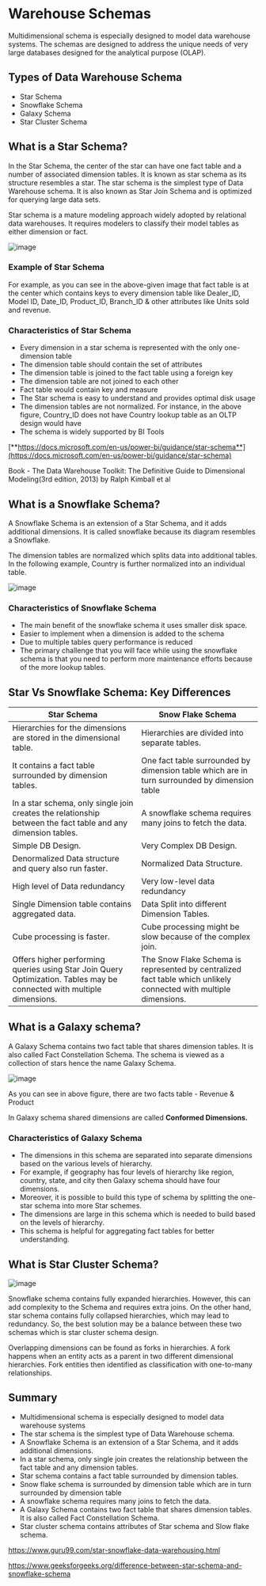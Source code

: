 # Warehouse Schemas

Multidimensional schema is especially designed to model data warehouse systems. The schemas are designed to address the unique needs of very large databases designed for the analytical purpose (OLAP).

## Types of Data Warehouse Schema

- Star Schema
- Snowflake Schema
- Galaxy Schema
- Star Cluster Schema

## What is a Star Schema?

In the Star Schema, the center of the star can have one fact table and a number of associated dimension tables. It is known as star schema as its structure resembles a star. The star schema is the simplest type of Data Warehouse schema. It is also known as Star Join Schema and is optimized for querying large data sets.

Star schema is a mature modeling approach widely adopted by relational data warehouses. It requires modelers to classify their model tables as either dimension or fact.

![image](../../../media/Data-Warehousing_Warehouse-Schemas-image1.jpg)

### Example of Star Schema

For example, as you can see in the above-given image that fact table is at the center which contains keys to every dimension table like Dealer_ID, Model ID, Date_ID, Product_ID, Branch_ID & other attributes like Units sold and revenue.

### Characteristics of Star Schema

- Every dimension in a star schema is represented with the only one-dimension table
- The dimension table should contain the set of attributes
- The dimension table is joined to the fact table using a foreign key
- The dimension table are not joined to each other
- Fact table would contain key and measure
- The Star schema is easy to understand and provides optimal disk usage
- The dimension tables are not normalized. For instance, in the above figure, Country_ID does not have Country lookup table as an OLTP design would have
- The schema is widely supported by BI Tools

[**https://docs.microsoft.com/en-us/power-bi/guidance/star-schema**](https://docs.microsoft.com/en-us/power-bi/guidance/star-schema)

Book - The Data Warehouse Toolkit: The Definitive Guide to Dimensional Modeling(3rd edition, 2013) by Ralph Kimball et al

## What is a Snowflake Schema?

A Snowflake Schema is an extension of a Star Schema, and it adds additional dimensions. It is called snowflake because its diagram resembles a Snowflake.

The dimension tables are normalized which splits data into additional tables. In the following example, Country is further normalized into an individual table.

![image](../../../media/Data-Warehousing_Warehouse-Schemas-image2.jpg)

### Characteristics of Snowflake Schema

- The main benefit of the snowflake schema it uses smaller disk space.
- Easier to implement when  a dimension is added to the schema
- Due to multiple tables query performance is reduced
- The primary challenge that you will face while using the snowflake schema is that you need to perform more maintenance efforts because of the more lookup tables.

## Star Vs Snowflake Schema: Key Differences

| **Star Schema** | **Snow Flake Schema** |
|---|---|
| Hierarchies for the dimensions are stored in the dimensional table. | Hierarchies are divided into separate tables. |
| It contains a fact table surrounded by dimension tables. | One fact table surrounded by dimension table which are in turn surrounded by dimension table |
| In a star schema, only single join creates the relationship between the fact table and any dimension tables. | A snowflake schema requires many joins to fetch the data. |
| Simple DB Design. | Very Complex DB Design. |
| Denormalized Data structure and query also run faster. | Normalized Data Structure. |
| High level of Data redundancy | Very low-level data redundancy |
| Single Dimension table contains aggregated data. | Data Split into different Dimension Tables. |
| Cube processing is faster. | Cube processing might be slow because of the complex join. |
| Offers higher performing queries using Star Join Query Optimization. Tables may be connected with multiple dimensions. | The Snow Flake Schema is represented by centralized fact table which unlikely connected with multiple dimensions. |

## What is a Galaxy schema?

A Galaxy Schema contains two fact table that shares dimension tables. It is also called Fact Constellation Schema. The schema is viewed as a collection of stars hence the name Galaxy Schema.

![image](../../../media/Data-Warehousing_Warehouse-Schemas-image3.jpg)

As you can see in above figure, there are two facts table - Revenue & Product

In Galaxy schema shared dimensions are called **Conformed Dimensions.**

### Characteristics of Galaxy Schema

- The dimensions in this schema are separated into separate dimensions based on the various levels of hierarchy.
- For example, if geography has four levels of hierarchy like region, country, state, and city then Galaxy schema should have four dimensions.
- Moreover, it is possible to build this type of schema by splitting the one-star schema into more Star schemes.
- The dimensions are large in this schema which is needed to build based on the levels of hierarchy.
- This schema is helpful for aggregating fact tables for better understanding.

## What is Star Cluster Schema?

![image](../../../media/Data-Warehousing_Warehouse-Schemas-image4.jpg)

Snowflake schema contains fully expanded hierarchies. However, this can add complexity to the Schema and requires extra joins. On the other hand, star schema contains fully collapsed hierarchies, which may lead to redundancy. So, the best solution may be a balance between these two schemas which is star cluster schema design.

Overlapping dimensions can be found as forks in hierarchies. A fork happens when an entity acts as a parent in two different dimensional hierarchies. Fork entities then identified as classification with one-to-many relationships.

## Summary

- Multidimensional schema is especially designed to model data warehouse systems
- The star schema is the simplest type of Data Warehouse schema.
- A Snowflake Schema is an extension of a Star Schema, and it adds additional dimensions.
- In a star schema, only single join creates the relationship between the fact table and any dimension tables.
- Star schema contains a fact table surrounded by dimension tables.
- Snow flake schema is surrounded by dimension table which are in turn surrounded by dimension table
- A snowflake schema requires many joins to fetch the data.
- A Galaxy Schema contains two fact table that shares dimension tables. It is also called Fact Constellation Schema.
- Star cluster schema contains attributes of Star schema and Slow flake schema.

https://www.guru99.com/star-snowflake-data-warehousing.html

https://www.geeksforgeeks.org/difference-between-star-schema-and-snowflake-schema

